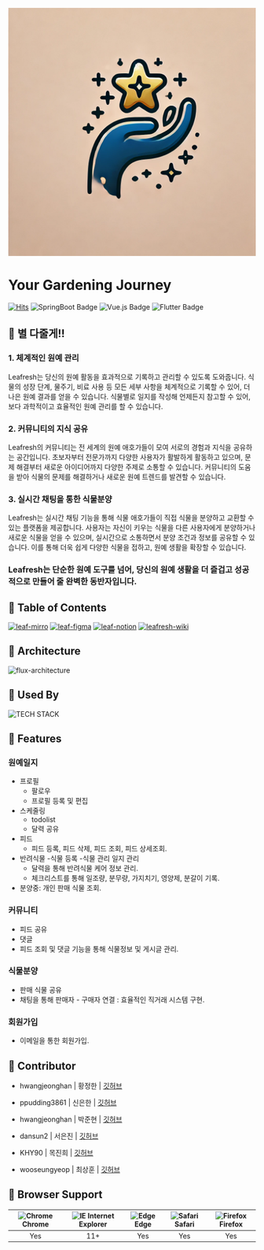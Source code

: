 ![별다줄게-로고](https://raw.githubusercontent.com/AI-X-min-projext-ITOWE/.github/refs/heads/main/logo.webp)

# Your Gardening Journey

[![Hits](https://hits.seeyoufarm.com/api/count/incr/badge.svg?url=https%3A%2F%2Fgithub.com%2FLeafresh-2024&count_bg=%23565AE5&title_bg=%23B3B3B3&icon=&icon_color=%23E7E7E7&title=Leafresh&edge_flat=false)](https://hits.seeyoufarm.com)
![SpringBoot Badge](https://img.shields.io/badge/SpringBoot-v3.3.3-%236DB33F?style=flat&logo=spring-boot&logoColor=white)
![Vue.js Badge](https://img.shields.io/badge/Vue.js-v3.4.29-4FC08D?style=flat&logo=vue.js&logoColor=white)
![Flutter Badge](https://img.shields.io/badge/Flutter-v3.24.1-02569B?style=flat&logo=flutter&logoColor=white)

## 🌟 별 다줄게!!

### 1. 체계적인 원예 관리
   
Leafresh는 당신의 원예 활동을 효과적으로 기록하고 관리할 수 있도록 도와줍니다. 식물의 성장 단계, 물주기, 비료 사용 등 모든 세부 사항을 체계적으로 기록할 수 있어, 더 나은 원예 결과를 얻을 수 있습니다. 식물별로 일지를 작성해 언제든지 참고할 수 있어, 보다 과학적이고 효율적인 원예 관리를 할 수 있습니다.

### 2. 커뮤니티의 지식 공유
   
Leafresh의 커뮤니티는 전 세계의 원예 애호가들이 모여 서로의 경험과 지식을 공유하는 공간입니다. 초보자부터 전문가까지 다양한 사용자가 활발하게 활동하고 있으며, 문제 해결부터 새로운 아이디어까지 다양한 주제로 소통할 수 있습니다. 커뮤니티의 도움을 받아 식물의 문제를 해결하거나 새로운 원예 트렌드를 발견할 수 있습니다.

### 3. 실시간 채팅을 통한 식물분양
   
Leafresh는 실시간 채팅 기능을 통해 식물 애호가들이 직접 식물을 분양하고 교환할 수 있는 플랫폼을 제공합니다. 사용자는 자신이 키우는 식물을 다른 사용자에게 분양하거나 새로운 식물을 얻을 수 있으며, 실시간으로 소통하면서 분양 조건과 정보를 공유할 수 있습니다. 이를 통해 더욱 쉽게 다양한 식물을 접하고, 원예 생활을 확장할 수 있습니다.

 ### Leafresh는 단순한 원예 도구를 넘어, 당신의 원예 생활을 더 즐겁고 성공적으로 만들어 줄 완벽한 동반자입니다.

## 🌿 Table of Contents

[![leaf-mirro](https://github.com/user-attachments/assets/eda4934e-195b-439b-9c0e-0a11cd2585d4)](https://miro.com/welcomeonboard/TnBCZllvYU52TXRBY1Y3Mm1ISUlXMmo2b0lYNWVkQVRxM1N5NlM2Ym9lU01KeVl4dXFXQjR3WWw4bG1uZnEydHwzNDU4NzY0NTkyOTkyNDczMDEyfDI=?share_link_id=458107216044)
[![leaf-figma](https://github.com/user-attachments/assets/d90bec0d-46ed-4c60-a71e-f565376a8fc6)](https://www.figma.com/design/cshzRIFsmi68c5zaYjmAkV/Leafresh?node-id=0-1&t=24EeBDSnbUCdNna2-1)
[![leaf-notion](https://github.com/user-attachments/assets/6502c2a5-1255-4880-b78f-f21c523a9c68)](https://www.notion.so/Leafresh-66e3bcc8e36e4be8bfd7e1bc087ff882)
[![leafresh-wiki](https://github.com/user-attachments/assets/2694b3d9-d788-48cd-9f2f-d00e272b0cab)](https://github.com/Leafresh-2024/.github/wiki)


## 🌟 Architecture

![flux-architecture](https://github.com/user-attachments/assets/50a132dc-c99d-41b9-b18c-d2f33b2a29a8)


## 🌟 Used By

![TECH STACK](https://github.com/user-attachments/assets/9f21844d-7c2d-4368-b224-ab254a601be4)


## 🌟 Features

### 원예일지
- 프로필
  - 팔로우
  - 프로필 등록 및 편집
- 스케줄링
  - todolist
  - 달력 공유
- 피드
  - 피드 등록, 피드 삭제, 피드 조회, 피드 상세조회.
- 반려식물
  -식물 등록
  -식물 관리 일지 관리
     - 달력을 통해 반려식물 케어 정보 관리.
     - 체크리스트를 통해 일조량, 분무량, 가지치기, 영양제, 분갈이 기록.
- 분양중: 개인 판매 식물 조회.

### 커뮤니티
- 피드 공유
- 댓글
- 피드 조회 및 댓글 기능을 통해 식물정보 및 게시글 관리. 

### 식물분양
- 판매 식물 공유
- 채팅을 통해 판매자 - 구매자 연결 : 효율적인 직거래 시스템 구현.

### 회원가입
- 이메일을 통한 회원가입.

## 🌟 Contributor

+ hwangjeonghan | 황정한 | [깃허브](https://github.com/hwangjeonghan)

+ ppudding3861 | 신은한 | [깃허브](https://github.com/Shineunhan)

+ hwangjeonghan | 박준현 | [깃허브](https://github.com/parkkkkjuneHyeon)

+ dansun2 | 서은진 | [깃허브](https://github.com/jinnyjinny12)

+ KHY90 | 목진희 | [깃허브](https://github.com/Jin-tonix)

+ wooseungyeop | 최상훈 | [깃허브](https://github.com/oct1H)

## 🌟 Browser Support

| <img src="https://user-images.githubusercontent.com/1215767/34348387-a2e64588-ea4d-11e7-8267-a43365103afe.png" alt="Chrome" width="16px" height="16px" /> Chrome | <img src="https://user-images.githubusercontent.com/1215767/34348590-250b3ca2-ea4f-11e7-9efb-da953359321f.png" alt="IE" width="16px" height="16px" /> Internet Explorer | <img src="https://user-images.githubusercontent.com/1215767/34348380-93e77ae8-ea4d-11e7-8696-9a989ddbbbf5.png" alt="Edge" width="16px" height="16px" /> Edge | <img src="https://user-images.githubusercontent.com/1215767/34348394-a981f892-ea4d-11e7-9156-d128d58386b9.png" alt="Safari" width="16px" height="16px" /> Safari | <img src="https://user-images.githubusercontent.com/1215767/34348383-9e7ed492-ea4d-11e7-910c-03b39d52f496.png" alt="Firefox" width="16px" height="16px" /> Firefox |
| :---------: | :---------: | :---------: | :---------: | :---------: |
| Yes | 11+ | Yes | Yes | Yes |
